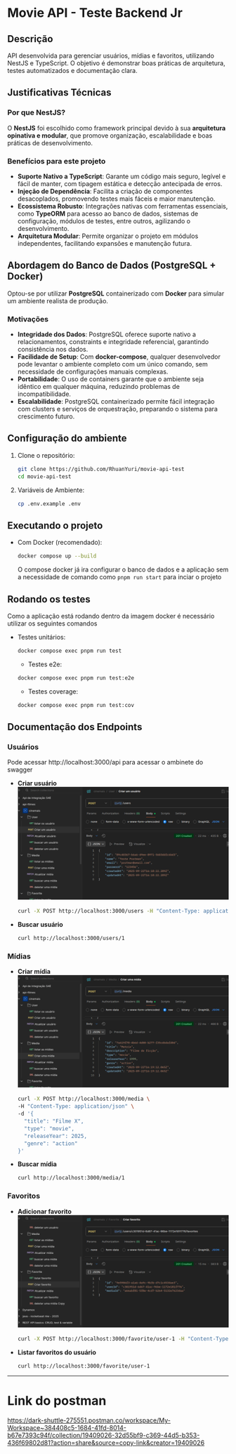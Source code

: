 # Movie API - Teste Backend Jr

## Descrição

API desenvolvida para gerenciar usuários, mídias e favoritos, utilizando NestJS e TypeScript. O objetivo é demonstrar boas práticas de arquitetura, testes automatizados e documentação clara.

## Justificativas Técnicas

### Por que NestJS?

O **NestJS** foi escolhido como framework principal devido à sua **arquitetura opinativa e modular**, que promove organização, escalabilidade e boas práticas de desenvolvimento.

### Benefícios para este projeto

- **Suporte Nativo a TypeScript**: Garante um código mais seguro, legível e fácil de manter, com tipagem estática e detecção antecipada de erros.  
- **Injeção de Dependência**: Facilita a criação de componentes desacoplados, promovendo testes mais fáceis e maior manutenção.  
- **Ecossistema Robusto**: Integrações nativas com ferramentas essenciais, como **TypeORM** para acesso ao banco de dados, sistemas de configuração, módulos de testes, entre outros, agilizando o desenvolvimento.  
- **Arquitetura Modular**: Permite organizar o projeto em módulos independentes, facilitando expansões e manutenção futura.  



## Abordagem do Banco de Dados (PostgreSQL + Docker)

Optou-se por utilizar **PostgreSQL** containerizado com **Docker** para simular um ambiente realista de produção.  

### Motivações

- **Integridade dos Dados**: PostgreSQL oferece suporte nativo a relacionamentos, constraints e integridade referencial, garantindo consistência nos dados.  
- **Facilidade de Setup**: Com **docker-compose**, qualquer desenvolvedor pode levantar o ambiente completo com um único comando, sem necessidade de configurações manuais complexas.  
- **Portabilidade**: O uso de containers garante que o ambiente seja idêntico em qualquer máquina, reduzindo problemas de incompatibilidade.  
- **Escalabilidade**: PostgreSQL containerizado permite fácil integração com clusters e serviços de orquestração, preparando o sistema para crescimento futuro.  


## Configuração do ambiente

1. Clone o repositório:
   ```bash
   git clone https://github.com/RhuanYuri/movie-api-test
   cd movie-api-test
   ```
2. Variáveis de Ambiente:
   ```bash
   cp .env.example .env
   ```

## Executando o projeto

- Com Docker (recomendado):
  ```bash
  docker compose up --build
  ```
  O compose docker já ira configurar o banco de dados e a aplicação sem a necessidade de comando como `pnpm run start` para inciar o projeto

## Rodando os testes
Como a aplicação está rodando dentro da imagem docker é necessário utilizar os seguintes comandos

- Testes unitários:
  ```bash
  docker compose exec pnpm run test
  ```
  - Testes e2e:
  ```bash
  docker compose exec pnpm run test:e2e
  ```
  - Testes coverage:
  ```bash
  docker compose exec pnpm run test:cov
  ```

## Documentação dos Endpoints

### Usuários

Pode acessar http://localhost:3000/api para acessar o ambinete do swagger

- **Criar usuário**
![alt text](image.png)
  ```bash
  curl -X POST http://localhost:3000/users -H "Content-Type: application/json" -d '{"name":"João","email":"joao@email.com", "password": "123456"}'
  ```
- **Buscar usuário**
  ```bash
  curl http://localhost:3000/users/1
  ```

### Mídias

- **Criar mídia**
![alt text](image-1.png)

  ```bash
  curl -X POST http://localhost:3000/media \
  -H "Content-Type: application/json" \
  -d '{
    "title": "Filme X",
    "type": "movie",
    "releaseYear": 2025,
    "genre": "action"
  }'

  ```

- **Buscar mídia**
  ```bash
  curl http://localhost:3000/media/1
  ```

### Favoritos

- **Adicionar favorito**
![alt text](image-2.png)
  ```bash
  curl -X POST http://localhost:3000/favorite/user-1 -H "Content-Type: application/json" -d '{"mediaId":"1"}'
  ```
- **Listar favoritos do usuário**
  ```bash
  curl http://localhost:3000/favorite/user-1
  ```

---

# Link do postman
https://dark-shuttle-275551.postman.co/workspace/My-Workspace~384408c5-1684-41fd-8014-b67e7393c94f/collection/19409026-32d55bf9-c369-44d5-b353-436f69802d81?action=share&source=copy-link&creator=19409026
